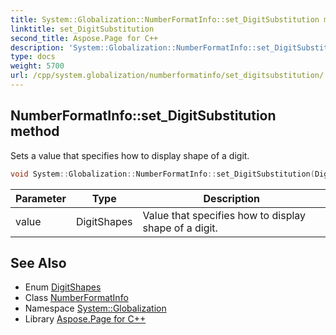 ```yaml
---
title: System::Globalization::NumberFormatInfo::set_DigitSubstitution method
linktitle: set_DigitSubstitution
second_title: Aspose.Page for C++
description: 'System::Globalization::NumberFormatInfo::set_DigitSubstitution method. Sets a value that specifies how to display shape of a digit in C++.'
type: docs
weight: 5700
url: /cpp/system.globalization/numberformatinfo/set_digitsubstitution/
---
```

## NumberFormatInfo::set_DigitSubstitution method


Sets a value that specifies how to display shape of a digit.

```cpp
void System::Globalization::NumberFormatInfo::set_DigitSubstitution(DigitShapes value)
```


| Parameter | Type | Description |
| --- | --- | --- |
| value | DigitShapes | Value that specifies how to display shape of a digit. |

## See Also

* Enum [DigitShapes](../../digitshapes/)
* Class [NumberFormatInfo](../)
* Namespace [System::Globalization](../../)
* Library [Aspose.Page for C++](../../../)
